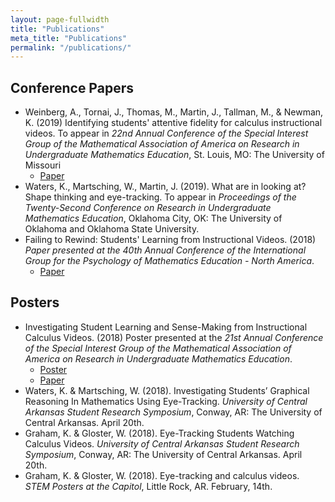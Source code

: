 ```yaml
---
layout: page-fullwidth
title: "Publications"
meta_title: "Publications"
permalink: "/publications/"
---
```


## Conference Papers
- Weinberg, A., Tornai, J., Thomas, M., Martin, J., Tallman, M., \& Newman, K. (2019) Identifying students' attentive fidelity for calculus instructional videos. To appear in *22nd Annual Conference of the Special Interest Group of the Mathematical Association of America on Research in Undergraduate Mathematics Education*, St. Louis, MO: The University of Missouri  
  - [Paper](https://drive.google.com/open?id=18FKFkdPt_Q7cM3yxdWHDEnmoOZ4vq3HN)
- Waters, K., Martsching, W., Martin, J. (2019). What are in looking at? Shape thinking and eye-tracking.  To appear in *Proceedings of the Twenty-Second Conference on Research in Undergraduate Mathematics Education*, Oklahoma City, OK: The University of Oklahoma and Oklahoma State University.
- Failing to Rewind: Students' Learning from Instructional Videos. (2018) *Paper presented at the 40th Annual Conference of the International Group for the Psychology of Mathematics Education - North America*.
  - [Paper](https://drive.google.com/open?id=1rLSoQAZXvzM9O2wLb5BEyA-8tsuAsJCS)
  

## Posters
- Investigating Student Learning and Sense-Making from Instructional Calculus Videos. (2018) Poster presented at the *21st Annual Conference of the Special Interest Group of the Mathematical Association of America on Research in Undergraduate Mathematics Education*.
    - [Poster](https://drive.google.com/open?id=1cjlkJON6VT1Nw6PlQNGXfcHn0K83ATbI)
    - [Paper](https://drive.google.com/open?id=1ISOaMys63rvRJyPVgAHRycCaQLJHGVWj)
- Waters, K. & Martsching, W. (2018). Investigating Students’ Graphical Reasoning In Mathematics Using Eye-Tracking. *University of Central Arkansas Student Research Symposium*, Conway, AR: The University of Central Arkansas. April 20th.
- Graham, K. & Gloster, W. (2018). Eye-Tracking Students Watching Calculus Videos. *University of Central Arkansas Student Research Symposium*, Conway, AR: The University of Central Arkansas. April 20th.
- Graham, K. & Gloster, W. (2018). Eye-tracking and calculus videos. *STEM Posters at the Capitol*, Little Rock, AR. February, 14th.
